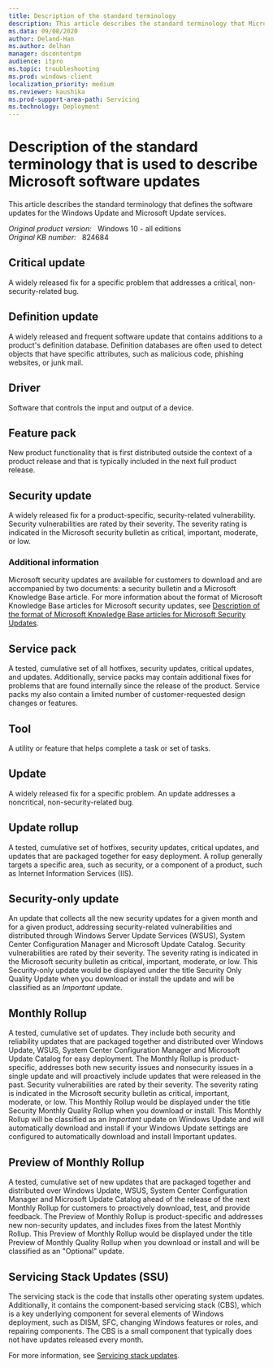 ```yaml
---
title: Description of the standard terminology
description: This article describes the standard terminology that Microsoft uses to describe software updates.
ms.data: 09/08/2020
author: Deland-Han
ms.author: delhan
manager: dscontentpm
audience: itpro
ms.topic: troubleshooting
ms.prod: windows-client
localization_priority: medium
ms.reviewer: kaushika
ms.prod-support-area-path: Servicing
ms.technology: Deployment
---
```

# Description of the standard terminology that is used to describe Microsoft software updates

This article describes the standard terminology that defines the software updates for the Windows Update and Microsoft Update services.

_Original product version:_ &nbsp; Windows 10 - all editions  
_Original KB number:_ &nbsp; 824684

## Critical update

A widely released fix for a specific problem that addresses a critical, non-security-related bug.

## Definition update

A widely released and frequent software update that contains additions to a product's definition database. Definition databases are often used to detect objects that have specific attributes, such as malicious code, phishing websites, or junk mail.

## Driver

Software that controls the input and output of a device.

## Feature pack

New product functionality that is first distributed outside the context of a product release and that is typically included in the next full product release.

## Security update

A widely released fix for a product-specific, security-related vulnerability. Security vulnerabilities are rated by their severity. The severity rating is indicated in the Microsoft security bulletin as critical, important, moderate, or low.

### Additional information

Microsoft security updates are available for customers to download and are accompanied by two documents: a security bulletin and a Microsoft Knowledge Base article. For more information about the format of Microsoft Knowledge Base articles for Microsoft security updates, see [Description of the format of Microsoft Knowledge Base articles for Microsoft Security Updates](https://support.microsoft.com/help/824689).

## Service pack

A tested, cumulative set of all hotfixes, security updates, critical updates, and updates. Additionally, service packs may contain additional fixes for problems that are found internally since the release of the product. Service packs my also contain a limited number of customer-requested design changes or features.

## Tool

A utility or feature that helps complete a task or set of tasks.

## Update

A widely released fix for a specific problem. An update addresses a noncritical, non-security-related bug.

## Update rollup

A tested, cumulative set of hotfixes, security updates, critical updates, and updates that are packaged together for easy deployment. A rollup generally targets a specific area, such as security, or a component of a product, such as Internet Information Services (IIS).

## Security-only update

An update that collects all the new security updates for a given month and for a given product, addressing security-related vulnerabilities and distributed through Windows Server Update Services (WSUS), System Center Configuration Manager and Microsoft Update Catalog. Security vulnerabilities are rated by their severity. The severity rating is indicated in the Microsoft security bulletin as critical, important, moderate, or low. This Security-only update would be displayed under the title Security Only Quality Update when you download or install the update and will be classified as an *Important* update.

## Monthly Rollup

A tested, cumulative set of updates. They include both security and reliability updates that are packaged together and distributed over Windows Update, WSUS, System Center Configuration Manager and Microsoft Update Catalog for easy deployment. The Monthly Rollup is product-specific, addresses both new security issues and nonsecurity issues in a single update and will proactively include updates that were released in the past. Security vulnerabilities are rated by their severity. The severity rating is indicated in the Microsoft security bulletin as critical, important, moderate, or low. This Monthly Rollup would be displayed under the title Security Monthly Quality Rollup when you download or install. This Monthly Rollup will be classified as an *Important* update on Windows Update and will automatically download and install if your Windows Update settings are configured to automatically download and install Important updates.

## Preview of Monthly Rollup

A tested, cumulative set of new updates that are packaged together and distributed over Windows Update, WSUS, System Center Configuration Manager and Microsoft Update Catalog ahead of the release of the next Monthly Rollup for customers to proactively download, test, and provide feedback. The Preview of Monthly Rollup is product-specific and addresses new non-security updates, and includes fixes from the latest Monthly Rollup. This Preview of Monthly Rollup would be displayed under the title Preview of Monthly Quality Rollup when you download or install and will be classified as an "Optional" update.

## Servicing Stack Updates (SSU)

The servicing stack is the code that installs other operating system updates. Additionally, it contains the component-based servicing stack (CBS), which is a key underlying component for several elements of Windows deployment, such as DISM, SFC, changing Windows features or roles, and repairing components. The CBS is a small component that typically does not have updates released every month.

For more information, see [Servicing stack updates](/windows/deployment/update/servicing-stack-updates).
